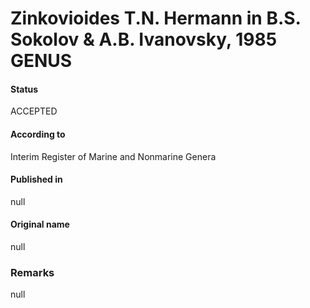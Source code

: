 # Zinkovioides T.N. Hermann in B.S. Sokolov & A.B. Ivanovsky, 1985 GENUS

#### Status
ACCEPTED

#### According to
Interim Register of Marine and Nonmarine Genera

#### Published in
null

#### Original name
null

### Remarks
null